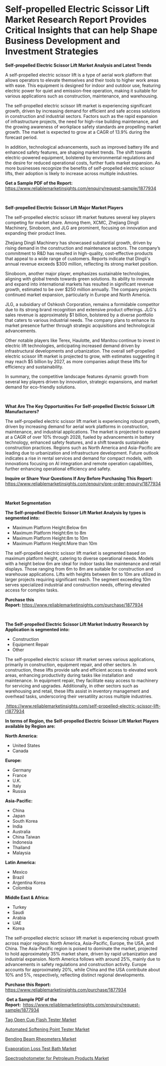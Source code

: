 <p><h1>Self-propelled Electric Scissor Lift Market Research Report Provides Critical Insights that can help Shape Business Development and Investment Strategies</h1></p><p><strong>Self-propelled Electric Scissor Lift Market Analysis and Latest Trends</strong></p>
<p><p>A self-propelled electric scissor lift is a type of aerial work platform that allows operators to elevate themselves and their tools to higher work areas with ease. This equipment is designed for indoor and outdoor use, featuring electric power for quiet and emission-free operation, making it suitable for various applications such as construction, maintenance, and warehousing.</p><p>The self-propelled electric scissor lift market is experiencing significant growth, driven by increasing demand for efficient and safe access solutions in construction and industrial sectors. Factors such as the rapid expansion of infrastructure projects, the need for high-rise building maintenance, and the growing awareness of workplace safety standards are propelling market growth. The market is expected to grow at a CAGR of 13.9% during the forecast period.</p><p>In addition, technological advancements, such as improved battery life and enhanced safety features, are shaping market trends. The shift towards electric-powered equipment, bolstered by environmental regulations and the desire for reduced operational costs, further fuels market expansion. As more businesses recognize the benefits of self-propelled electric scissor lifts, their adoption is likely to increase across multiple industries.</p></p>
<p><strong>Get a Sample PDF of the Report:&nbsp;</strong> <a href="https://www.reliablemarketinsights.com/enquiry/request-sample/1877934?utm_campaign=2183&utm_medium=2&utm_source=Github&utm_content=ia&utm_term=28022025&utm_id=self-propelled-electric-scissor-lift">https://www.reliablemarketinsights.com/enquiry/request-sample/1877934</a></p>
<p>&nbsp;</p>
<p><strong>Self-propelled Electric Scissor Lift Major Market Players</strong></p>
<p><p>The self-propelled electric scissor lift market features several key players competing for market share. Among them, XCMC, Zhejiang Dingli Machinery, Sinoboom, and JLG are prominent, focusing on innovation and expanding their product lines. </p><p>Zhejiang Dingli Machinery has showcased substantial growth, driven by rising demand in the construction and maintenance sectors. The company’s commitment to R&D has resulted in high-quality, cost-effective products that appeal to a wide range of customers. Reports indicate that Dingli's annual revenue exceeds $300 million, reflecting its strong market position.</p><p>Sinoboom, another major player, emphasizes sustainable technologies, aligning with global trends towards green solutions. Its ability to innovate and expand into international markets has resulted in significant revenue growth, estimated to be over $250 million annually. The company projects continued market expansion, particularly in Europe and North America.</p><p>JLG, a subsidiary of Oshkosh Corporation, remains a formidable competitor due to its strong brand recognition and extensive product offerings. JLG's sales revenue is approximately $1 billion, bolstered by a diverse portfolio that caters to various industrial needs. The company plans to enhance its market presence further through strategic acquisitions and technological advancements.</p><p>Other notable players like Terex, Haulotte, and Manitou continue to invest in electric lift technologies, anticipating increased demand driven by infrastructural developments and urbanization. The overall self-propelled electric scissor lift market is projected to grow, with estimates suggesting it may reach $5 billion by 2027, as more companies adopt these lifts for efficiency and sustainability. </p><p>In summary, the competitive landscape features dynamic growth from several key players driven by innovation, strategic expansions, and market demand for eco-friendly solutions.</p></p>
<p>&nbsp;</p>
<p><strong>What Are The Key Opportunities For Self-propelled Electric Scissor Lift Manufacturers?</strong></p>
<p><p>The self-propelled electric scissor lift market is experiencing robust growth, driven by increasing demand for aerial work platforms in construction, maintenance, and industrial applications. The market is projected to expand at a CAGR of over 10% through 2028, fueled by advancements in battery technology, enhanced safety features, and a shift towards sustainable construction practices. Regions such as North America and Asia-Pacific are leading due to urbanization and infrastructure development. Future outlook indicates a rise in rental services and demand for compact models, with innovations focusing on AI integration and remote operation capabilities, further enhancing operational efficiency and safety.</p></p>
<p><strong>Inquire or Share Your Questions If Any Before Purchasing This Report:</strong> <a href="https://www.reliablemarketinsights.com/enquiry/pre-order-enquiry/1877934?utm_campaign=2183&utm_medium=2&utm_source=Github&utm_content=ia&utm_term=28022025&utm_id=self-propelled-electric-scissor-lift">https://www.reliablemarketinsights.com/enquiry/pre-order-enquiry/1877934</a></p>
<p>&nbsp;</p>
<p><strong>Market Segmentation</strong></p>
<p><strong>The Self-propelled Electric Scissor Lift Market Analysis by types is segmented into:</strong></p>
<p><ul><li>Maximum Platform Height:Below 6m</li><li>Maximum Platform Height:6m to 8m</li><li>Maximum Platform Height:8m to 10m</li><li>Maximum Platform Height:More than 10m</li></ul></p>
<p><p>The self-propelled electric scissor lift market is segmented based on maximum platform height, catering to diverse operational needs. Models with a height below 6m are ideal for indoor tasks like maintenance and retail displays. Those ranging from 6m to 8m are suitable for construction and warehouse applications. Lifts with heights between 8m to 10m are utilized in larger projects requiring significant reach. The segment exceeding 10m serves specialized industrial and construction needs, offering elevated access for complex tasks.</p></p>
<p><strong>Purchase this Report:&nbsp;</strong><a href="https://www.reliablemarketinsights.com/purchase/1877934?utm_campaign=2183&utm_medium=2&utm_source=Github&utm_content=ia&utm_term=28022025&utm_id=self-propelled-electric-scissor-lift">https://www.reliablemarketinsights.com/purchase/1877934</a></p>
<p>&nbsp;</p>
<p><strong>The Self-propelled Electric Scissor Lift Market Industry Research by Application is segmented into:</strong></p>
<p><ul><li>Construction</li><li>Equipment Repair</li><li>Other</li></ul></p>
<p><p>The self-propelled electric scissor lift market serves various applications, primarily in construction, equipment repair, and other sectors. In construction, these lifts provide safe and efficient access to elevated work areas, enhancing productivity during tasks like installation and maintenance. In equipment repair, they facilitate easy access to machinery for servicing and upgrades. Additionally, in other sectors such as warehousing and retail, these lifts assist in inventory management and overhead tasks, underscoring their versatility across multiple industries.</p></p>
<p><a href="https://www.reliablemarketinsights.com/self-propelled-electric-scissor-lift-r1877934?utm_campaign=2183&utm_medium=2&utm_source=Github&utm_content=ia&utm_term=28022025&utm_id=self-propelled-electric-scissor-lift">&nbsp;https://www.reliablemarketinsights.com/self-propelled-electric-scissor-lift-r1877934</a></p>
<p><strong>In terms of Region, the Self-propelled Electric Scissor Lift Market Players available by Region are:</strong></p>
<p>
    <p> <strong> North America: </strong>
        <ul>
            <li>United States</li>
            <li>Canada</li>
        </ul>
        </p> 
    <p> <strong> Europe: </strong>
        <ul>
            <li>Germany</li>
            <li>France</li>
            <li>U.K.</li>
            <li>Italy</li>
            <li>Russia</li>
        </ul>
        </p> 
    <p> <strong> Asia-Pacific: </strong>
        <ul>
            <li>China</li>
            <li>Japan</li>
            <li>South Korea</li>
            <li>India</li>
            <li>Australia</li>
            <li>China Taiwan</li>
            <li>Indonesia</li>
            <li>Thailand</li>
            <li>Malaysia</li>
        </ul>
        </p> 
    <p> <strong> Latin America: </strong>
        <ul>
            <li>Mexico</li>
            <li>Brazil</li>
            <li>Argentina Korea</li>
            <li>Colombia</li>
        </ul>
        </p> 
    <p> <strong> Middle East & Africa: </strong>
        <ul>
            <li>Turkey</li>
            <li>Saudi</li>
            <li>Arabia</li>
            <li>UAE</li>
            <li>Korea</li>
        </ul>
    </p>
    </p>
<p><p>The self-propelled electric scissor lift market is experiencing robust growth across major regions: North America, Asia-Pacific, Europe, the USA, and China. The Asia-Pacific region is poised to dominate the market, projected to hold approximately 35% market share, driven by rapid urbanization and industrial expansion. North America follows with around 25%, mainly due to advancements in safety regulations and construction activity. Europe accounts for approximately 20%, while China and the USA contribute about 10% and 5%, respectively, reflecting distinct regional developments.</p></p>
<p><strong>Purchase this Report: </strong><a href="https://www.reliablemarketinsights.com/purchase/1877934?utm_campaign=2183&utm_medium=2&utm_source=Github&utm_content=ia&utm_term=28022025&utm_id=self-propelled-electric-scissor-lift">https://www.reliablemarketinsights.com/purchase/1877934</a></p>
<p>&nbsp;<strong>Get a Sample PDF of the Report:&nbsp;&nbsp;</strong><a href="https://www.reliablemarketinsights.com/enquiry/request-sample/1877934?utm_campaign=2183&utm_medium=2&utm_source=Github&utm_content=ia&utm_term=28022025&utm_id=self-propelled-electric-scissor-lift">https://www.reliablemarketinsights.com/enquiry/request-sample/1877934</a></p>
<p><strong></strong></p>
<p><p><a href="https://github.com/aarajlyre/Market-Research-Report-List-1/blob/main/tag-open-cup-flash-tester-market.md?utm_campaign=2183&utm_medium=2&utm_source=Github&utm_content=ia&utm_term=28022025&utm_id=self-propelled-electric-scissor-lift">Tag Open Cup Flash Tester Market</a></p><p><a href="https://github.com/raaschadonle/Market-Research-Report-List-1/blob/main/automated-softening-point-tester-market.md?utm_campaign=2183&utm_medium=2&utm_source=Github&utm_content=ia&utm_term=28022025&utm_id=self-propelled-electric-scissor-lift">Automated Softening Point Tester Market</a></p><p><a href="https://github.com/sawrovpipolo/Market-Research-Report-List-1/blob/main/bending-beam-rheometers-market.md?utm_campaign=2183&utm_medium=2&utm_source=Github&utm_content=ia&utm_term=28022025&utm_id=self-propelled-electric-scissor-lift">Bending Beam Rheometers Market</a></p><p><a href="https://github.com/ritooesiaba/Market-Research-Report-List-1/blob/main/evaporation-loss-test-bath-market.md?utm_campaign=2183&utm_medium=2&utm_source=Github&utm_content=ia&utm_term=28022025&utm_id=self-propelled-electric-scissor-lift">Evaporation Loss Test Bath Market</a></p><p><a href="https://github.com/palenjeppecd/Market-Research-Report-List-1/blob/main/spectrophotometer-for-petroleum-products-market.md?utm_campaign=2183&utm_medium=2&utm_source=Github&utm_content=ia&utm_term=28022025&utm_id=self-propelled-electric-scissor-lift">Spectrophotometer for Petroleum Products Market</a></p></p>